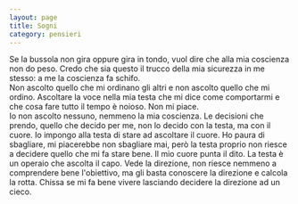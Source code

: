 ```yaml
--- 
layout: page
title: Sogni
category: pensieri
---
```


Se la bussola non gira oppure gira in tondo, vuol dire che alla mia coscienza
non do peso. Credo che sia questo il trucco della mia sicurezza in me stesso: a
me la coscienza fa schifo.  
Non ascolto quello che mi ordinano gli altri e non ascolto quello che mi ordino.
Ascoltare la voce nella mia testa che mi dice come
comportarmi e che cosa fare tutto il tempo è noioso. Non mi piace.  
Io non ascolto nessuno, nemmeno la mia coscienza. Le decisioni che prendo,
quello che decido per me, non lo decido con la testa, ma con il cuore. Io
impongo alla testa di stare ad ascoltare il cuore. Ho paura di sbagliare, mi
piacerebbe non sbagliare mai, però la testa proprio non riesce a
decidere quello che mi fa stare bene. Il mio cuore punta il dito. La testa è un
operaio che ascolta il capo. Vede la direzione, non riesce nemmeno a comprendere
bene l'obiettivo, ma gli basta conoscere la direzione e calcola la rotta.
Chissa se mi fa bene vivere lasciando decidere la direzione ad un cieco.
